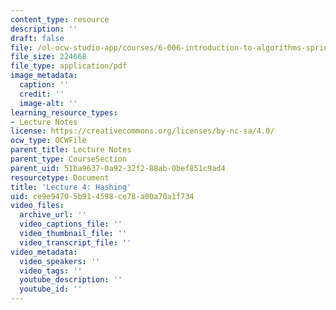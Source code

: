 ```yaml
---
content_type: resource
description: ''
draft: false
file: /ol-ocw-studio-app/courses/6-006-introduction-to-algorithms-spring-2020/ce9e94705b914598ce78a00a70a1f734_MIT6_006S20_lec4.pdf
file_size: 224668
file_type: application/pdf
image_metadata:
  caption: ''
  credit: ''
  image-alt: ''
learning_resource_types:
- Lecture Notes
license: https://creativecommons.org/licenses/by-nc-sa/4.0/
ocw_type: OCWFile
parent_title: Lecture Notes
parent_type: CourseSection
parent_uid: 51ba9637-0a92-32f2-88ab-0bef851c9ad4
resourcetype: Document
title: 'Lecture 4: Hashing'
uid: ce9e9470-5b91-4598-ce78-a00a70a1f734
video_files:
  archive_url: ''
  video_captions_file: ''
  video_thumbnail_file: ''
  video_transcript_file: ''
video_metadata:
  video_speakers: ''
  video_tags: ''
  youtube_description: ''
  youtube_id: ''
---
```

